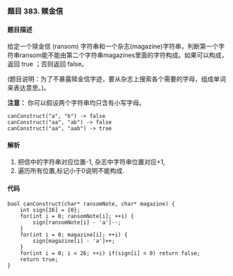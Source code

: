 ### **题目    383. 赎金信**

#### 题目描述
给定一个赎金信 (ransom) 字符串和一个杂志(magazine)字符串，判断第一个字符串ransom能不能由第二个字符串magazines里面的字符构成。如果可以构成，返回 true ；否则返回 false。

(题目说明：为了不暴露赎金信字迹，要从杂志上搜索各个需要的字母，组成单词来表达意思。)。

**注意：**
你可以假设两个字符串均只含有小写字母。
```
canConstruct("a", "b") -> false
canConstruct("aa", "ab") -> false
canConstruct("aa", "aab") -> true
```

#### 解析
1. 把信中的字符串对应位置-1, 杂志中字符串位置对应+1,
2. 遍历所有位置,标记小于0说明不能构成.
#### 代码
```
bool canConstruct(char* ransomNote, char* magazine) {
    int sign[26] = {0};
    for(int i = 0; ransomNote[i]; ++i) {
        sign[ransomNote[i] - 'a']--;
    }
    for(int i = 0; magazine[i]; ++i) {
        sign[magazine[i] - 'a']++;
    }
    for(int i = 0; i < 26; ++i) if(sign[i] < 0) return false;
    return true;
}
```





























